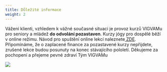 ```yaml
---
title: Důležité informace
weight: 2
---
```

Vážení klienti, 
vzhledem k vážné současné situaci je provoz kurzů VIGVAMu pro seniory a mládež **do odvolání pozastaven**. Kurzy jógy pro dospělé běží v online režimu. Návod pro spuštění online lekcí naleznete[ ZDE](https://www.brezanek.cz/assets/1-dokumenty/online%20lekce%20n%C3%A1vod.pdf).\
Připomínáme, že o zaplacené finance za pozastavené kurzy nepřijdete, zrušené lekce budou posunuty na konec stávajícího pololetí.
Děkujeme za pochopení a přejeme pevné zdraví
Tým VIGVAMu

![](/images/uploads/vigvam_500x408.png)